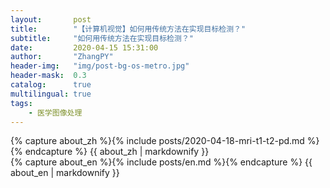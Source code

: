 ```yaml
---
layout:       post
title:        "【计算机视觉】如何用传统方法在实现目标检测？"
subtitle:     "如何用传统方法在实现目标检测？"
date:         2020-04-15 15:31:00
author:       "ZhangPY"
header-img:   "img/post-bg-os-metro.jpg"
header-mask:  0.3
catalog:      true
multilingual: true
tags:
    - 医学图像处理
---
```


<!-- Chinese Version -->
<div class="zh post-container">
    {% capture about_zh %}{% include posts/2020-04-18-mri-t1-t2-pd.md %}{% endcapture %}
    {{ about_zh | markdownify }}
</div>

<!-- English Version -->
<div class="en post-container">
    {% capture about_en %}{% include posts/en.md %}{% endcapture %}
    {{ about_en | markdownify }}
</div>
